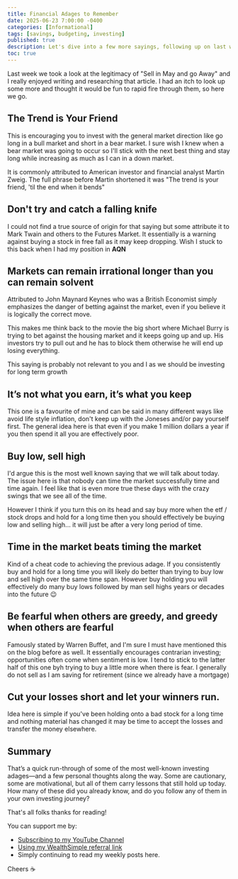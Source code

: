 ```yaml
---
title: Financial Adages to Remember
date: 2025-06-23 7:00:00 -0400
categories: [Informational]
tags: [savings, budgeting, investing]
published: true
description: Let's dive into a few more sayings, following up on last weeks post
toc: true
---
```


Last week we took a look at the legitimacy of "Sell in May and go Away" and I really enjoyed writing and researching that article. I had an itch to look up some more and thought it would be fun to rapid fire through them, so here we go.

## The Trend is Your Friend
This is encouraging you to invest with the general market direction like go long in a bull market and short in a bear market. I sure wish I knew when a bear market was going to occur so I'll stick with the next best thing and stay long while increasing as much as I can in a down market.

It is commonly attributed to American investor and financial analyst Martin Zweig. The full phrase before Martin shortened it was "The trend is your friend, 'til the end when it bends"

## Don't try and catch a falling knife
I could not find a true source of origin for that saying but some attribute it to Mark Twain and others to the Futures Market. It essentially is a warning against buying a stock in free fall as it may keep dropping. Wish I stuck to this back when I had my position in **AQN**

## Markets can remain irrational longer than you can remain solvent
Attributed to John Maynard Keynes who was a British Economist simply emphasizes the danger of betting against the market, even if you believe it is logically the correct move.

This makes me think back to the movie the big short where Michael Burry is trying to bet against the housing market and it keeps going up and up. His investors try to pull out and he has to block them otherwise he will end up losing everything.

This saying is probably not relevant to you and I as we should be investing for long term growth

## It’s not what you earn, it’s what you keep
This one is a favourite of mine and can be said in many different ways like avoid life style inflation, don't keep up with the Joneses and/or pay yourself first. The general idea here is that even if you make 1 million dollars a year if you then spend it all you are effectively poor.

## Buy low, sell high
I'd argue this is the most well known saying that we will talk about today. The issue here is that nobody can time the market successfully time and time again. I feel like that is even more true these days with the crazy swings that we see all of the time.

However I think if you turn this on its head and say buy more when the etf / stock drops and hold for a long time then you should effectively be buying low and selling high... it will just be after a very long period of time.

## Time in the market beats timing the market
Kind of a cheat code to achieving the previous adage. If you consistently buy and hold for a long time you will likely do better than trying to buy low and sell high over the same time span. However buy holding you will effectively do many buy lows followed by man sell highs years or decades into the future 😉

## Be fearful when others are greedy, and greedy when others are fearful
Famously stated by Warren Buffet, and I'm sure I must have mentioned this on the blog before as well. It essentially encourages contrarian investing; opportunities often come when sentiment is low. I tend to stick to the latter half of this one byh trying to buy a little more when there is fear. I generally do not sell as I am saving for retirement (since we already have a mortgage)

## Cut your losses short and let your winners run.

Idea here is simple if you've been holding onto a bad stock for a long time and nothing material has changed it may be time to accept the losses and transfer the money elsewhere.

## Summary
That’s a quick run-through of some of the most well-known investing adages—and a few personal thoughts along the way. Some are cautionary, some are motivational, but all of them carry lessons that still hold up today. How many of these did you already know, and do you follow any of them in your own investing journey?

That's all folks thanks for reading!

You can support me by:
- [Subscribing to my YouTube Channel](https://www.youtube.com/@FinancialFreedomAnOdyssey?sub_confirmation=1)
- [Using my WealthSimple referral link](https://my.wealthsimple.com/app/public/trade-referral-signup?code=VUGTXQ)
- Simply continuing to read my weekly posts here.

Cheers ☕